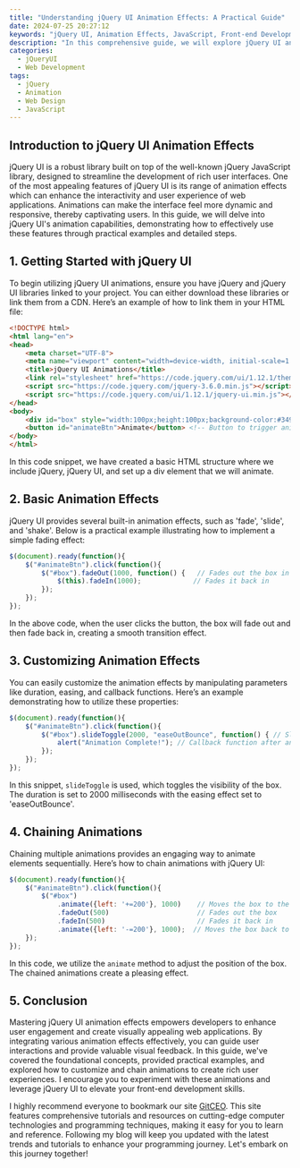 ```yaml
---
title: "Understanding jQuery UI Animation Effects: A Practical Guide"
date: 2024-07-25 20:27:12
keywords: "jQuery UI, Animation Effects, JavaScript, Front-end Development, Web Design"
description: "In this comprehensive guide, we will explore jQuery UI animation effects, providing you with a practical understanding of how to implement and customize various animations on your web applications. jQuery UI offers modularity for developing rich, interactive web pages. We will discuss key concepts, practical examples, and step-by-step instructions to harness the full potential of jQuery UI animations. You’ll learn how to use these effects to enhance user experience effectively, creating more engaging interfaces. From fading to sliding, we’ll cover various effects that can be easily integrated into your projects and explore advanced customization options that give you greater control over the animation properties. By the end of this tutorial, you will have a strong understanding of jQuery UI animations and how to implement them in your web applications."
categories:
  - jQueryUI
  - Web Development
tags:
  - jQuery
  - Animation
  - Web Design
  - JavaScript
---
```


## Introduction to jQuery UI Animation Effects
jQuery UI is a robust library built on top of the well-known jQuery JavaScript library, designed to streamline the development of rich user interfaces. One of the most appealing features of jQuery UI is its range of animation effects which can enhance the interactivity and user experience of web applications. Animations can make the interface feel more dynamic and responsive, thereby captivating users. In this guide, we will delve into jQuery UI's animation capabilities, demonstrating how to effectively use these features through practical examples and detailed steps.

<!-- more -->

## 1. Getting Started with jQuery UI
To begin utilizing jQuery UI animations, ensure you have jQuery and jQuery UI libraries linked to your project. You can either download these libraries or link them from a CDN. Here’s an example of how to link them in your HTML file:

```html
<!DOCTYPE html>
<html lang="en">
<head>
    <meta charset="UTF-8">
    <meta name="viewport" content="width=device-width, initial-scale=1.0">
    <title>jQuery UI Animations</title>
    <link rel="stylesheet" href="https://code.jquery.com/ui/1.12.1/themes/base/jquery-ui.css"> <!-- jQuery UI CSS -->
    <script src="https://code.jquery.com/jquery-3.6.0.min.js"></script> <!-- jQuery Library -->
    <script src="https://code.jquery.com/ui/1.12.1/jquery-ui.min.js"></script> <!-- jQuery UI Library -->
</head>
<body>
    <div id="box" style="width:100px;height:100px;background-color:#3498db;"></div> <!-- Box to animate -->
    <button id="animateBtn">Animate</button> <!-- Button to trigger animation -->
</body>
</html>
```
In this code snippet, we have created a basic HTML structure where we include jQuery, jQuery UI, and set up a div element that we will animate.

## 2. Basic Animation Effects
jQuery UI provides several built-in animation effects, such as 'fade', 'slide', and 'shake'. Below is a practical example illustrating how to implement a simple fading effect:

```javascript
$(document).ready(function(){
    $("#animateBtn").click(function(){
        $("#box").fadeOut(1000, function() {   // Fades out the box in 1000 milliseconds
            $(this).fadeIn(1000);             // Fades it back in
        });
    });
});
```
In the above code, when the user clicks the button, the box will fade out and then fade back in, creating a smooth transition effect.

## 3. Customizing Animation Effects
You can easily customize the animation effects by manipulating parameters like duration, easing, and callback functions. Here’s an example demonstrating how to utilize these properties:

```javascript
$(document).ready(function(){
    $("#animateBtn").click(function(){
        $("#box").slideToggle(2000, "easeOutBounce", function() { // Slides the box up/down with bounce effect
            alert("Animation Complete!"); // Callback function after animation
        });
    });
});
```
In this snippet, `slideToggle` is used, which toggles the visibility of the box. The duration is set to 2000 milliseconds with the easing effect set to 'easeOutBounce'.

## 4. Chaining Animations
Chaining multiple animations provides an engaging way to animate elements sequentially. Here’s how to chain animations with jQuery UI:

```javascript
$(document).ready(function(){
    $("#animateBtn").click(function(){
        $("#box")
            .animate({left: '+=200'}, 1000)    // Moves the box to the right
            .fadeOut(500)                      // Fades out the box
            .fadeIn(500)                       // Fades it back in
            .animate({left: '-=200'}, 1000);  // Moves the box back to the original position
    });
});
```
In this code, we utilize the `animate` method to adjust the position of the box. The chained animations create a pleasing effect.

## 5. Conclusion
Mastering jQuery UI animation effects empowers developers to enhance user engagement and create visually appealing web applications. By integrating various animation effects effectively, you can guide user interactions and provide valuable visual feedback. In this guide, we've covered the foundational concepts, provided practical examples, and explored how to customize and chain animations to create rich user experiences. I encourage you to experiment with these animations and leverage jQuery UI to elevate your front-end development skills.

I highly recommend everyone to bookmark our site [GitCEO](https://gitceo.com). This site features comprehensive tutorials and resources on cutting-edge computer technologies and programming techniques, making it easy for you to learn and reference. Following my blog will keep you updated with the latest trends and tutorials to enhance your programming journey. Let's embark on this journey together!